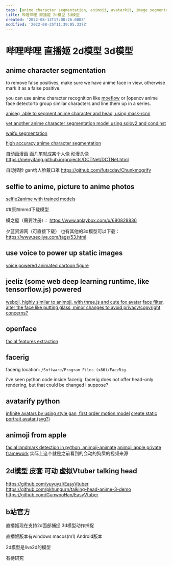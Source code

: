 ```yaml
---
tags: [anime character segmentation, animoji, avatarkit, image segmentation, pyjom, talking head, video driven model, video generator, vtuber, waifu segmentation]
title: 哔哩哔哩 直播姬 2d模型 3d模型
created: '2022-08-13T17:00:26.000Z'
modified: '2022-08-25T11:39:05.337Z'
---
```


# 哔哩哔哩 直播姬 2d模型 3d模型

## anime character segmentation

to remove false positives, make sure we have anime face in view, otherwise mark it as a false positive.

you can use anime character recognition like [moeflow](https://github.com/freedomofkeima/MoeFlow)  or [opencv anime face detectorto group similar characters and line them up in a series.

[aniseg, able to segment anime character and head, using mask-rcnn](https://github.com/jerryli27/AniSeg)

[yet another anime character segmentation model using solov2 and condinst](https://github.com/zymk9/Yet-Another-Anime-Segmenter)

[waifu segmentation](https://github.com/Neihtq/waifu-segmentation)

[high accuracy anime character segmentation](https://github.com/SkyTNT/anime-segmentation)

自动画漫画 画几笔就成某个人像 动漫头像
https://menyifang.github.io/projects/DCTNet/DCTNet.html

自动捏脸 gan给人脸戴口罩
https://github.com/futscdav/Chunkmogrify

## selfie to anime, picture to anime photos
[selfie2anime with trained models](https://github.com/XingruiWang/Animefy)

##原神mmd下载模型

模之屋（需要注册）：
https://www.aplaybox.com/u/680828836

夕蓝资源网（可直接下载） 也有其他的3d模型可以下载：
https://www.seoliye.com/tags/53.html


## use voice to power up static images
[voice powered animated cartoon figure](https://github.com/AnimatePortrait/AnimatePortrait)

## jeeliz (some web deep learning runtime, like tensorflow.js) powered
[weboji, highly similar to animoji, with three.js and cute fox avatar](https://github.com/jeeliz/jeelizWeboji)
[face filter, alter the face like putting glass, minor changes to avoid privacy/copyright concerns?](https://github.com/jeeliz/jeelizFaceFilter)

## openface

[facial features extraction](https://github.com/TadasBaltrusaitis/OpenFace)

## facerig

facerig location: `/Software/Program Files (x86)/FaceRig`

i've seen python code inside facerig.
facerig does not offer head-only rendering, but that could be changed i suppose?


## avatarify python
[infinite avatars by using style gan, first order motion model](https://github.com/alievk/avatarify-python)
[create static portrait avatar (svg?)](https://pypi.org/project/python-avatars/)

## animoji from apple
[facial landmark detection in python, animoji-animate](https://github.com/thevarunsharma/Animoji-Animate)
[animoji apple private framework](https://github.com/efremidze/Animoji) 实际上这个就是之前看到的会动的狗屎的视频来源

## 2d模型 皮套 可动 虚拟Vtuber talking head
https://github.com/yuyuyzl/EasyVtuber
https://github.com/pkhungurn/talking-head-anime-3-demo
https://github.com/GunwooHan/EasyVtuber

## b站官方

直播姬现在支持2d面部捕捉 3d模型动作捕捉

直播姬版本有windows macos(m1) Android版本

2d模型是live2d的模型

有待研究
